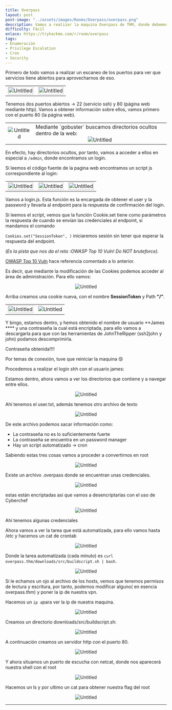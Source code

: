 ```yaml
---
title: Overpass
layout: post
post-image: "../assets/images/Rooms/Overpass/overpass.png"
description: Vamos a realizar la maquina Overpass de THM, donde debemos de entrar en una máquina con el fin de encontrar información (flags).
difficulty: Fácil
enlace: https://tryhackme.com/r/room/overpass
tags:
- Enumeración
- Privilege Escalation
- Cron
- Security
---
```


Primero de todo vamos a realizar un escaneo de los puertos para ver que servicios tiene abiertos para aprovecharnos de eso.

<div style="text-align: center; ">
  <table>
    <tr>
      <td>
        <div style="text-align: center; ">
          <img src="../assets/images/Rooms/Overpass/Untitled.png" alt="Untitled" onclick="openModal(this.src)" style="width:100%; max-width:655px;" />
        </div>
      </td>
      <td>
        <div style="text-align: center; ">
          <img src="../assets/images/Rooms/Overpass/Untitled 1.png" alt="Untitled" onclick="openModal(this.src)" style="width:100%; max-width:800px;" />
        </div>
      </td>
    </tr>
  </table>
</div>

Tenemos dos puertos abiertos → 22 (servicio ssh) y 80 (página web mediante http). Vamos a obtener información sobre ellos, vamos primero con el puerto 80 (la página web).

<div>
  <table>
    <tr>
      <td>
        <div style="text-align: center; ">
          <img src="../assets/images/Rooms/Overpass/Untitled 2.png" alt="Untitled" onclick="openModal(this.src)" />
        </div>
      </td>
      <td>
      Mediante `gobuster` buscamos directorios ocultos dentro de la web:
        <div style="text-align: center; ">
          <img src="../assets/images/Rooms/Overpass/Untitled 3.png" alt="Untitled" onclick="openModal(this.src)" />
        </div>
      </td>
    </tr>
  </table>
</div>

En efecto, hay directorios ocultos, por tanto, vamos a acceder a ellos en especial a `/admin`, donde encontramos un login.

Si leemos el código fuente de la pagina web encontramos un script js correspondiente al login:

<div style="text-align: center; ">
  <table>
    <tr>
      <td>
        <div style="text-align: center; ">
          <img src="../assets/images/Rooms/Overpass/Untitled 4.png" alt="Untitled" onclick="openModal(this.src)" style="width:100%; max-width:500px;" />
        </div>
      </td>
      <td>
        <div style="text-align: center; ">
          <img src="../assets/images/Rooms/Overpass/Untitled 5.png" alt="Untitled" onclick="openModal(this.src)" style="width:100%; max-width:500px;" />
        </div>
      </td>
      <td>
      <div style="text-align: center; ">
        <img src="../assets/images/Rooms/Overpass/Untitled 6.png" alt="Untitled" onclick="openModal(this.src)" style="width:100%; max-width:500px;" />
      </div>
      </td>
    </tr>
  </table>
</div>

Vamos a login.js. Esta función es la encargada de obtener el user y la password y llevarla al endpoint para la respuesta de confirmación del login.

Si leemos el script, vemos que la función Cookie.set tiene como parámetros la respuesta de cuando se envían las credenciales al endpoint, si mandamos el comando

`Cookies.set("SessionToken", )` iniciaremos sesión sin tener que esperar la respuesta del endpoint.

(*Es la pista que nos da el reto :OWASP Top 10 Vuln! Do NOT bruteforce).*

[OWASP Top 10 Vuln](https://owasp.org/Top10/A07_2021-Identification_and_Authentication_Failures/) hace referencia comentado a lo anterior.

Es decir, que mediante la modificación de las Cookies podemos acceder al área de administración.
Para ello vamos:

<div style="text-align: center; ">
  <img src="../assets/images/Rooms/Overpass/Untitled 7.png" alt="Untitled" onclick="openModal(this.src)" />
</div>

Arriba creamos una cookie nueva, con el nombre **SessionToken** y Path **"/"**.
<div style="text-align: center; ">
  <table>
    <tr>
      <td>
        <div style="text-align: center; ">
          <img src="../assets/images/Rooms/Overpass/Untitled 8.png" alt="Untitled" onclick="openModal(this.src)" style="width:100%; max-width:800px;" />
        </div>
      </td>
      <td>
        <div style="text-align: center; ">
          <img src="../assets/images/Rooms/Overpass/Untitled 9.png" alt="Untitled" onclick="openModal(this.src)" width:100%; max-width:800px; />
        </div>
      </td>
    </tr>
  </table>
</div>

Y bingo, estamos dentro, y hemos obtenido el nombre de usuario **James **** y una contraseña la cual está encriptada, para ello vamos a descargarla para que con las herramientas de JohnTheRipper (ssh2john y john) podamos descomprimirla.

Contraseña obtenida!!!!

Por temas de conexión, tuve que reiniciar la maquina 😟

Procedemos a realizar el login shh con el usuario james:

Estamos dentro, ahora vamos a ver los directorios que contiene y a navegar entre ellos.

<div style="text-align: center; ">
  <img src="../assets/images/Rooms/Overpass/Untitled 10.png" alt="Untitled" onclick="openModal(this.src)" />
</div>

Ahí tenemos el user.txt, además tenemos otro archivo de texto

<div style="text-align: center; ">
  <img src="../assets/images/Rooms/Overpass/Untitled 11.png" alt="Untitled" onclick="openModal(this.src)" />
</div>

De este archivo podemos sacar información como: 

- La contraseña no es lo suficientemente fuerte
- La contraseña se encuentra en un password manager
- Hay un script automatizado → cron

Sabiendo estas tres cosas vamos a proceder a convertirnos en root

<div style="text-align: center; ">
  <img src="../assets/images/Rooms/Overpass/Untitled 12.png" alt="Untitled" onclick="openModal(this.src)" />
</div>

Existe un archivo .overpass donde se encuentran unas credenciales.

<div style="text-align: center; ">
  <img src="../assets/images/Rooms/Overpass/Untitled 13.png" alt="Untitled" onclick="openModal(this.src)" />
</div>

estas están encriptadas asi que vamos a desencriptarlas con el uso de Cyberchef

<div style="text-align: center; ">
  <img src="../assets/images/Rooms/Overpass/Untitled 14.png" alt="Untitled" onclick="openModal(this.src)" />
</div>

Ahí tenemos algunas credenciales

Ahora vamos a ver la tarea que está automatizada, para ello vamos hasta /etc y hacemos un cat de crontab

<div style="text-align: center; ">
  <img src="../assets/images/Rooms/Overpass/Untitled 15.png" alt="Untitled" onclick="openModal(this.src)" />
</div>

Donde la tarea automatizada (cada minuto) es `curl overpass.thm/downloads/src/buildscript.sh | bash`.

<div style="text-align: center; ">
  <img src="../assets/images/Rooms/Overpass/Untitled 16.png" alt="Untitled" onclick="openModal(this.src)" />
</div>

Si le echamos un ojo al archivo de los hosts, vemos que tenemos permisos de lectura y escritura, por tanto, podemos modificar alguno( en esencia overpass.thm) y poner la ip de nuestra vpn.

Hacemos un `ip a`para ver la ip de nuestra maquina.

<div style="text-align: center; ">
  <img src="../assets/images/Rooms/Overpass/Untitled 17.png" alt="Untitled" onclick="openModal(this.src)" />
</div>

Creamos un directorio downloads/src/buildscript.sh:

<div style="text-align: center; ">
  <img src="../assets/images/Rooms/Overpass/Untitled 18.png" alt="Untitled" onclick="openModal(this.src)" />
</div>

A continuación creamos un servidor http con el puerto 80.

<div style="text-align: center; ">
  <img src="../assets/images/Rooms/Overpass/Untitled 19.png" alt="Untitled" onclick="openModal(this.src)" />
</div>

Y ahora situamos un puerto de escucha con netcat, donde nos aparecerá nuestra shell con el root

<div style="text-align: center; ">
  <img src="../assets/images/Rooms/Overpass/Untitled 20.png" alt="Untitled" onclick="openModal(this.src)" />
</div>

Hacemos un ls y por ultimo un cat para obtener nuestra flag del root

<div style="text-align: center; ">
  <img src="../assets/images/Rooms/Overpass/Untitled 21.png" alt="Untitled" onclick="openModal(this.src)" />
</div>

---